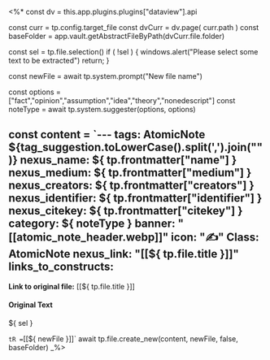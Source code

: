 <%*
const dv = this.app.plugins.plugins["dataview"].api

const curr = tp.config.target_file
const dvCurr = dv.page( curr.path )
const baseFolder = app.vault.getAbstractFileByPath(dvCurr.file.folder)

const sel = tp.file.selection()
if ( !sel ) {
  windows.alert("Please select some text to be extracted")
  return;
}

const newFile = await tp.system.prompt("New file name")

const options = ["fact","opinion","assumption","idea","theory","nonedescript"]
const noteType = await tp.system.suggester(options, options)

const content = 
`---
tags: AtomicNote ${tag_suggestion.toLowerCase().split(',').join("")}
nexus_name: ${ tp.frontmatter["name"] }
nexus_medium: ${ tp.frontmatter["medium"] } 
nexus_creators: ${ tp.frontmatter["creators"] }
nexus_identifier: ${ tp.frontmatter["identifier"] }
nexus_citekey: ${ tp.frontmatter["citekey"] }
category: ${ noteType }
banner: "[[atomic_note_header.webp]]"
icon: "✍️"
Class: AtomicNote
nexus_link: "[[${ tp.file.title }]]"
links_to_constructs:
---
**Link to original file:** [[${ tp.file.title }]]
#### Original Text

${ sel }

`
tR = `[[${ newFile }]]`
await tp.file.create_new(content, newFile, false, baseFolder)
_%>
